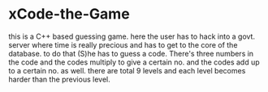 # xCode-the-Game
this is a C++ based guessing game. 
here the user has to hack into a govt. server where time is really precious
and has to get to the core of the database.
to do that (S)he has to guess a code.
There's three numbers in the code and the codes
multiply to give a certain no. and the codes add up to a certain no. as well. 
there are total 9 levels and each level becomes harder than the previous level.
